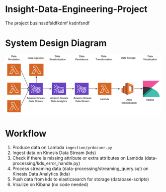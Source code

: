 # Insight-Data-Engineering-Project
The project businssdfsldfkdmf
ksdnfsndf

# System Design Diagram
<img src="https://github.com/AddyZhang/Insight-Data-Engineering-Project/blob/master/myimage/system_design_1.png">

# Workflow
1. Produce data on Lambda `ingestion/prdocuer.py`
2. Ingest data on Kinesis Data Stream (kds)
3. Check if there is missing attribute or extra attributes on Lambda (data-processing/kds_error_handle.py)
4. Process streaming data (data-processing/streaming_query.sql) on Kinesis Data Analytics (kda)
5. Push data from kds to elasticsearch for storage (database-scripts)
6. Visulize on Kibana (no code needed)

